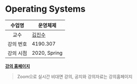 Operating Systems
========

수업명 | 운영체제
:----:|----
교수 | [김진수](https://cse.snu.ac.kr/professor/%EA%B9%80%EC%A7%84%EC%88%98)
강의 번호 | 4190.307
강의 시점 | 2020, Spring

**[강의 홈페이지]**

[강의 홈페이지]: http://csl.snu.ac.kr/courses/4190.307/2020-1/

> Zoom으로 실시간 비대면 강의, 공지와 강의자료는 강의홈페이지